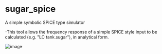 # sugar_spice
A simple symbolic SPICE type simulator

-This tool allows the frequency response of a simple SPICE style input to be calculated (e.g. "LC tank.sugar"), in analytical form.

![image](https://github.com/user-attachments/assets/f68c578d-9e83-4a64-ae53-180a8ba70c2e)
